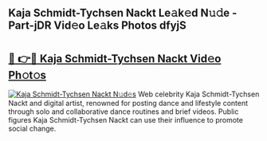## Kaja Schmidt-Tychsen Nackt Le𝚊k𝚎d N𝚞𝚍e - Part-jDR Vid𝚎o Le𝚊ks Photos dfyjS

# <h2><a href="http://fb20ow.evod.top/?m=Kaja+Schmidt-Tychsen+Nackt">🔗 👉🔴 Kaja Schmidt-Tychsen Nackt Vid𝚎o Ph𝚘t𝚘s</a></h2>

[![Kaja Schmidt-Tychsen Nackt N𝚞d𝚎s](https://i.imgur.com/8V9OHl7.gif)](http://fb20ow.evod.top/?m=Kaja+Schmidt-Tychsen+Nackt)
Web celebrity Kaja Schmidt-Tychsen Nackt and digital artist, renowned for posting dance and lifestyle content through solo and collaborative dance routines and brief videos. Public figures Kaja Schmidt-Tychsen Nackt can use their influence to promote social change. 
